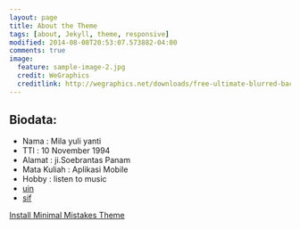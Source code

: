 ```yaml
---
layout: page
title: About the Theme
tags: [about, Jekyll, theme, responsive]
modified: 2014-08-08T20:53:07.573882-04:00
comments: true
image:
  feature: sample-image-2.jpg
  credit: WeGraphics
  creditlink: http://wegraphics.net/downloads/free-ultimate-blurred-background-pack/
---
```




## Biodata:

* Nama : Mila yuli yanti
* TTl : 10 November 1994
* Alamat : ji.Soebrantas Panam
* Mata Kuliah : Aplikasi Mobile
* Hobby : listen to music
* [uin](http://uin-suska.ac.id)
* [sif](http://sif.uin-suska.ac.id)



<a markdown="0" href="{{ site.url }}/theme-setup" class="btn">Install Minimal Mistakes Theme</a>
